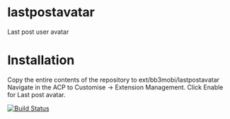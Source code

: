 # lastpostavatar
Last post user avatar

# Installation
Copy the entire contents of the repository to ext/bb3mobi/lastpostavatar
Navigate in the ACP to Customise -> Extension Management.
Click Enable for Last post avatar.

[![Build Status](https://travis-ci.org/bb3mobi/lastpostavatar.svg)](https://travis-ci.org/bb3mobi/lastpostavatar)
